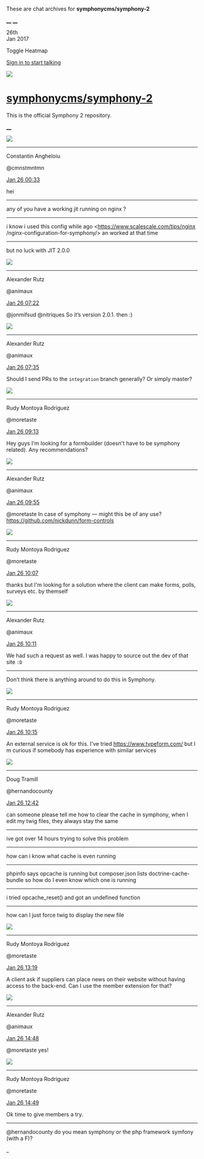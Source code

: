 These are chat archives for **symphonycms/symphony-2**

[__](/symphonycms/symphony-2/archives/2017/01/27)
[__](/symphonycms/symphony-2/archives/2017/01/25)

26th  
Jan 2017

Toggle Heatmap

[Sign in to start talking](/login?action=login&button=archive-login)

![](https://avatars-02.gitter.im/group/iv/3/57542c45c43b8c601977197e?s=48)

#  [symphonycms/symphony-2](/symphonycms/symphony-2)

This is the official Symphony 2 repository.

[ __ ](/orgs/symphonycms/rooms "More symphonycms rooms" )

![](https://avatars1.githubusercontent.com/u/2312755?v=3&s=30)

__ __

Constantin Angheloiu

@cmnstmntmn

[Jan 26
00:33](https://gitter.im/symphonycms/symphony-2?at=588943dfc19662f1538e6bed ""
)

hei

__ __

any of you have a working jit running on nginx ?

__ __

i know i used this config while ago <https://www.scalescale.com/tips/nginx
/nginx-configuration-for-symphony/> an worked at that time

__ __

but no luck with JIT 2.0.0

![](https://avatars2.githubusercontent.com/u/446874?v=3&s=30)

__ __

Alexander Rutz

@animaux

[Jan 26
07:22](https://gitter.im/symphonycms/symphony-2?at=5889a3a3c19662f15390a839 ""
)

@jonmifsud @nitriques So it’s version 2.0.1. then :)

![](https://avatars2.githubusercontent.com/u/446874?v=3&s=30)

__ __

Alexander Rutz

@animaux

[Jan 26
07:35](https://gitter.im/symphonycms/symphony-2?at=5889a6cdc0de6f017ff33a9c ""
)

Should I send PRs to the `integration` branch generally? Or simply master?

![](https://avatars2.githubusercontent.com/u/857982?v=3&s=30)

__ __

Rudy Montoya Rodriguez

@moretaste

[Jan 26
09:13](https://gitter.im/symphonycms/symphony-2?at=5889bda711e7a7f61de93dfc ""
)

Hey guys I'm looking for a formbuilder (doesn't have to be symphony related).
Any recommendations?

![](https://avatars2.githubusercontent.com/u/446874?v=3&s=30)

__ __

Alexander Rutz

@animaux

[Jan 26
09:55](https://gitter.im/symphonycms/symphony-2?at=5889c77fc0de6f017ff3ebcf ""
)

@moretaste In case of symphony — might this be of any use?
<https://github.com/nickdunn/form-controls>

![](https://avatars2.githubusercontent.com/u/857982?v=3&s=30)

__ __

Rudy Montoya Rodriguez

@moretaste

[Jan 26
10:07](https://gitter.im/symphonycms/symphony-2?at=5889ca4dcbcb281770bacb41 ""
)

thanks but I'm looking for a solution where the client can make forms, polls,
surveys etc. by themself

![](https://avatars2.githubusercontent.com/u/446874?v=3&s=30)

__ __

Alexander Rutz

@animaux

[Jan 26
10:11](https://gitter.im/symphonycms/symphony-2?at=5889cb5e074f7be7631e09f9 ""
)

We had such a request as well. I was happy to source out the dev of that site
`:D`

__ __

Don’t think there is anything around to do this in Symphony.

![](https://avatars2.githubusercontent.com/u/857982?v=3&s=30)

__ __

Rudy Montoya Rodriguez

@moretaste

[Jan 26
10:15](https://gitter.im/symphonycms/symphony-2?at=5889cc2ac0de6f017ff407c4 ""
)

An external service is ok for this. I've tried <https://www.typeform.com/> but
I m curious if somebody has experience with similar services

![](https://avatars2.githubusercontent.com/u/7453679?v=3&s=30)

__ __

Doug Tramill

@hernandocounty

[Jan 26
12:42](https://gitter.im/symphonycms/symphony-2?at=5889eea5dcb66e4f76b4221d ""
)

can someone please tell me how to clear the cache in symphony, when I edit my
twig files, they always stay the same

__ __

ive got over 14 hours trying to solve this problem

__ __

how can i know what cache is even running

__ __

phpinfo says opcache is running but composer.json lists doctrine-cache-bundle
so how do I even know which one is running

__ __

i tried opcache_reset() and got an undefined function

__ __

how can I just force twig to display the new file

![](https://avatars2.githubusercontent.com/u/857982?v=3&s=30)

__ __

Rudy Montoya Rodriguez

@moretaste

[Jan 26
13:19](https://gitter.im/symphonycms/symphony-2?at=5889f74411e7a7f61deae902 ""
)

A client ask if suppliers can place news on their website without having
access to the back-end. Can I use the member extension for that?

![](https://avatars2.githubusercontent.com/u/446874?v=3&s=30)

__ __

Alexander Rutz

@animaux

[Jan 26
14:48](https://gitter.im/symphonycms/symphony-2?at=588a0c4f2ff29dec063dcab6 ""
)

@moretaste yes!

![](https://avatars2.githubusercontent.com/u/857982?v=3&s=30)

__ __

Rudy Montoya Rodriguez

@moretaste

[Jan 26
14:49](https://gitter.im/symphonycms/symphony-2?at=588a0c8bfba5bfea06906c77 ""
)

Ok time to give members a try.

__ __

@hernandocounty do you mean symphony or the php framework symfony (with a F)?

_

